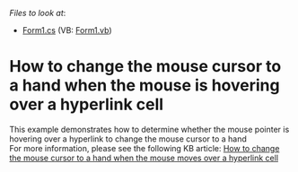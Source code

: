 <!-- default file list -->
*Files to look at*:

* [Form1.cs](./CS/Form1.cs) (VB: [Form1.vb](./VB/Form1.vb))
<!-- default file list end -->
# How to change the mouse cursor to a hand when the mouse is hovering over a hyperlink cell


<p>This example demonstrates how to determine whether the mouse pointer is hovering over a hyperlink to change the mouse cursor to a hand<br />
For more information, please see the following KB article: <a href="https://www.devexpress.com/Support/Center/p/A2904">How to change the mouse cursor to a hand when the mouse moves over a hyperlink cell</a></p>

<br/>


